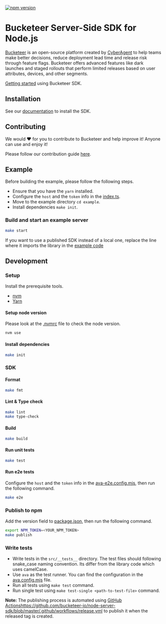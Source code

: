 [![npm version](https://badge.fury.io/js/@bucketeer%2Fnode-server-sdk.svg)](https://badge.fury.io/js/@bucketeer%2Fnode-server-sdk)

# Bucketeer Server-Side SDK for Node.js

[Bucketeer](https://bucketeer.io) is an open-source platform created by [CyberAgent](https://www.cyberagent.co.jp/en) to help teams make better decisions, reduce deployment lead time and release risk through feature flags. Bucketeer offers advanced features like dark launches and staged rollouts that perform limited releases based on user attributes, devices, and other segments.

[Getting started](https://docs.bucketeer.io/getting-started) using Bucketeer SDK.

## Installation

See our [documentation](https://docs.bucketeer.io/sdk/server-side/node-js) to install the SDK.

## Contributing

We would ❤️ for you to contribute to Bucketeer and help improve it! Anyone can use and enjoy it!

Please follow our contribution guide [here](https://docs.bucketeer.io/contribution-guide/contributing).

## Example

Before building the example, please follow the following steps.

- Ensure that you have the `yarn` installed.
- Configure the `host` and the `token` info in the [index.ts](https://github.com/bucketeer-io/node-server-sdk/blob/master/example/src/index.ts#L15-L19).
- Move to the example directory `cd example`.
- Install dependencies `make init`.

### Build and start an example server

```bash
make start
```

If you want to use a published SDK instead of a local one, replace the line where it imports the library in the [example code](https://github.com/bucketeer-io/node-server-sdk/blob/master/example/src/index.ts#L7-L8)

## Development

### Setup

Install the prerequisite tools.

- [nvm](https://github.com/nvm-sh/nvm)
- [Yarn](https://yarnpkg.com/en/docs/install)

#### Setup node version

Please look at the [.nvmrc](./.nvmrc) file to check the node version.

```bash
nvm use
```

#### Install dependencies

```bash
make init
```

### SDK

#### Format

```bash
make fmt
```

#### Lint & Type check

```bash
make lint
make type-check
```

#### Build

```bash
make build
```

#### Run unit tests

```bash
make test
```

#### Run e2e tests

Configure the `host` and the `token` info in the [ava-e2e.config.mjs](./ava-e2e.config.mjs), then run the following command.

```bash
make e2e
```

### Publish to npm

Add the version field to [package.json](./package.json), then run the following command.

```bash
export NPM_TOKEN=<YOUR_NPM_TOKEN>
make publish
```

### Write tests
- Write tests in the `src/__tests__` directory. The test files should following snake_case naming convention. Its differ from the library code which uses camelCase.
- Use `ava` as the test runner. You can find the configuration in the [ava.config.mjs](./ava.config.mjs) file.
- Run all tests using `make test` command.
- Run single test using `make test-single <path-to-test-file>` command.

**Note:** The publishing process is automated using [GitHub Actions](https://github.com/bucketeer-io/node-server-sdk/blob/master/.github/workflows/release.yml)https://github.com/bucketeer-io/node-server-sdk/blob/master/.github/workflows/release.yml to publish it when the released tag is created.
